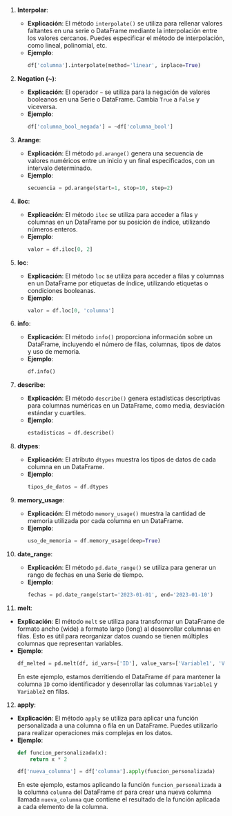 1. **Interpolar**:
   - **Explicación**: El método `interpolate()` se utiliza para rellenar valores faltantes en una serie o DataFrame mediante la interpolación entre los valores cercanos. Puedes especificar el método de interpolación, como lineal, polinomial, etc.
   - **Ejemplo**:
     ```python
     df['columna'].interpolate(method='linear', inplace=True)
     ```

2. **Negation (~)**:
   - **Explicación**: El operador `~` se utiliza para la negación de valores booleanos en una Serie o DataFrame. Cambia `True` a `False` y viceversa.
   - **Ejemplo**:
     ```python
     df['columna_bool_negada'] = ~df['columna_bool']
     ```

3. **Arange**:
   - **Explicación**: El método `pd.arange()` genera una secuencia de valores numéricos entre un inicio y un final especificados, con un intervalo determinado.
   - **Ejemplo**:
     ```python
     secuencia = pd.arange(start=1, stop=10, step=2)
     ```

4. **iloc**:
   - **Explicación**: El método `iloc` se utiliza para acceder a filas y columnas en un DataFrame por su posición de índice, utilizando números enteros.
   - **Ejemplo**:
     ```python
     valor = df.iloc[0, 2]
     ```

5. **loc**:
   - **Explicación**: El método `loc` se utiliza para acceder a filas y columnas en un DataFrame por etiquetas de índice, utilizando etiquetas o condiciones booleanas.
   - **Ejemplo**:
     ```python
     valor = df.loc[0, 'columna']
     ```

6. **info**:
   - **Explicación**: El método `info()` proporciona información sobre un DataFrame, incluyendo el número de filas, columnas, tipos de datos y uso de memoria.
   - **Ejemplo**:
     ```python
     df.info()
     ```

7. **describe**:
   - **Explicación**: El método `describe()` genera estadísticas descriptivas para columnas numéricas en un DataFrame, como media, desviación estándar y cuartiles.
   - **Ejemplo**:
     ```python
     estadisticas = df.describe()
     ```

8. **dtypes**:
   - **Explicación**: El atributo `dtypes` muestra los tipos de datos de cada columna en un DataFrame.
   - **Ejemplo**:
     ```python
     tipos_de_datos = df.dtypes
     ```

9. **memory_usage**:
   - **Explicación**: El método `memory_usage()` muestra la cantidad de memoria utilizada por cada columna en un DataFrame.
   - **Ejemplo**:
     ```python
     uso_de_memoria = df.memory_usage(deep=True)
     ```

10. **date_range**:
    - **Explicación**: El método `pd.date_range()` se utiliza para generar un rango de fechas en una Serie de tiempo.
    - **Ejemplo**:
      ```python
      fechas = pd.date_range(start='2023-01-01', end='2023-01-10')
      ```

11. **melt**:
   - **Explicación**: El método `melt` se utiliza para transformar un DataFrame de formato ancho (wide) a formato largo (long) al desenrollar columnas en filas. Esto es útil para reorganizar datos cuando se tienen múltiples columnas que representan variables.
   - **Ejemplo**:
     ```python
     df_melted = pd.melt(df, id_vars=['ID'], value_vars=['Variable1', 'Variable2'])
     ```
     En este ejemplo, estamos derritiendo el DataFrame `df` para mantener la columna `ID` como identificador y desenrollar las columnas `Variable1` y `Variable2` en filas.

12. **apply**:
   - **Explicación**: El método `apply` se utiliza para aplicar una función personalizada a una columna o fila en un DataFrame. Puedes utilizarlo para realizar operaciones más complejas en los datos.
   - **Ejemplo**:
     ```python
     def funcion_personalizada(x):
         return x * 2

     df['nueva_columna'] = df['columna'].apply(funcion_personalizada)
     ```
     En este ejemplo, estamos aplicando la función `funcion_personalizada` a la columna `columna` del DataFrame `df` para crear una nueva columna llamada `nueva_columna` que contiene el resultado de la función aplicada a cada elemento de la columna.
